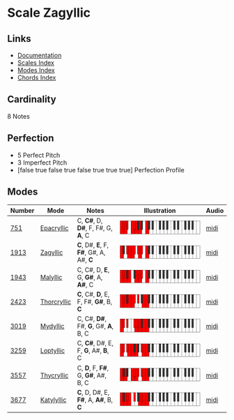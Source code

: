 # Scale Zagyllic

## Links

- [Documentation](README.md)
- [Scales Index](Scales.md)
- [Modes Index](Modes.md)
- [Chords Index](Chords.md)

## Cardinality

8 Notes

## Perfection

- 5 Perfect Pitch
- 3 Imperfect Pitch
- [false true false true false true true true] Perfection Profile

## Modes

| Number | Mode | Notes | Illustration | Audio |
|--------|------|-------|--------------|-------|
| [751](https://ianring.com/musictheory/scales/751) | [Epacryllic](ModeEpacryllic.md) | C, **C#**, D, **D#**, F, F#, G, **A**, C | ![CNaturalEpacryllic](ModeCNaturalEpacryllic.png) | [midi](https://github.com/edipermadi/music/blob/main/docs/ModeCNaturalEpacryllic.mid?raw=true) | 
| [1913](https://ianring.com/musictheory/scales/1913) | [Zagyllic](ModeZagyllic.md) | **C**, D#, **E**, F, **F#**, G#, A, A#, **C** | ![CNaturalZagyllic](ModeCNaturalZagyllic.png) | [midi](https://github.com/edipermadi/music/blob/main/docs/ModeCNaturalZagyllic.mid?raw=true) | 
| [1943](https://ianring.com/musictheory/scales/1943) | [Malyllic](ModeMalyllic.md) | C, C#, D, **E**, G, **G#**, A, **A#**, C | ![CNaturalMalyllic](ModeCNaturalMalyllic.png) | [midi](https://github.com/edipermadi/music/blob/main/docs/ModeCNaturalMalyllic.mid?raw=true) | 
| [2423](https://ianring.com/musictheory/scales/2423) | [Thorcryllic](ModeThorcryllic.md) | **C**, C#, **D**, E, F, F#, **G#**, B, **C** | ![CNaturalThorcryllic](ModeCNaturalThorcryllic.png) | [midi](https://github.com/edipermadi/music/blob/main/docs/ModeCNaturalThorcryllic.mid?raw=true) | 
| [3019](https://ianring.com/musictheory/scales/3019) | [Mydyllic](ModeMydyllic.md) | C, C#, **D#**, F#, **G**, G#, **A**, B, C | ![CNaturalMydyllic](ModeCNaturalMydyllic.png) | [midi](https://github.com/edipermadi/music/blob/main/docs/ModeCNaturalMydyllic.mid?raw=true) | 
| [3259](https://ianring.com/musictheory/scales/3259) | [Loptyllic](ModeLoptyllic.md) | C, **C#**, D#, E, F, **G**, A#, **B**, C | ![CNaturalLoptyllic](ModeCNaturalLoptyllic.png) | [midi](https://github.com/edipermadi/music/blob/main/docs/ModeCNaturalLoptyllic.mid?raw=true) | 
| [3557](https://ianring.com/musictheory/scales/3557) | [Thycryllic](ModeThycryllic.md) | C, **D**, F, **F#**, G, **G#**, A#, B, C | ![CNaturalThycryllic](ModeCNaturalThycryllic.png) | [midi](https://github.com/edipermadi/music/blob/main/docs/ModeCNaturalThycryllic.mid?raw=true) | 
| [3677](https://ianring.com/musictheory/scales/3677) | [Katylyllic](ModeKatylyllic.md) | **C**, D, D#, E, **F#**, A, **A#**, B, **C** | ![CNaturalKatylyllic](ModeCNaturalKatylyllic.png) | [midi](https://github.com/edipermadi/music/blob/main/docs/ModeCNaturalKatylyllic.mid?raw=true) | 
